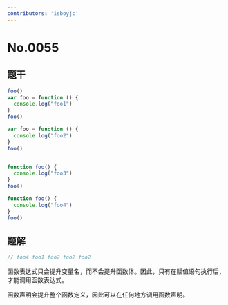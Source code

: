 ```yaml
---
contributors: 'isboyjc'
---
```


# No.0055


## 题干

```js
foo()
var foo = function () {
  console.log("foo1")
}
foo()

var foo = function () {
  console.log("foo2")
}
foo()


function foo() {
  console.log("foo3")
}
foo()

function foo() {
  console.log("foo4")
}
foo()
```




## 题解

<!-- ::: details 点我查看题解 -->

```js
// foo4 foo1 foo2 foo2 foo2
```

函数表达式只会提升变量名，而不会提升函数体。因此，只有在赋值语句执行后，才能调用函数表达式。

函数声明会提升整个函数定义，因此可以在任何地方调用函数声明。

<!-- ::: -->

